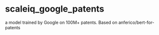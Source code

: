 # scaleiq_google_patents
a model trained by Google on 100M+ patents. Based on anferico/bert-for-patents
